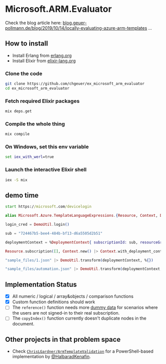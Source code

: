 # Microsoft.ARM.Evaluator

Check the blog article here: [blog.geuer-pollmann.de/blog/2019/10/14/locally-evaluating-azure-arm-templates](https://blog.geuer-pollmann.de/blog/2019/10/14/locally-evaluating-azure-arm-templates/) ...

## How to install

- Install Erlang from [erlang.org](https://www.erlang.org/downloads)
- Install Elixir from [elixir-lang.org](https://elixir-lang.org/install.html)

### Clone the code

```bash
git clone https://github.com/chgeuer/ex_microsoft_arm_evaluator
cd ex_microsoft_arm_evaluator
```

### Fetch required Elixir packages

```bash
mix deps.get
```

### Compile the whole thing

```bash
mix compile
```

### On Windows, set this env variable

```cmd
set iex_with_werl=true
```

### Launch the interactive Elixir shell

```bash
iex -S mix
```

## demo time

```cmd
start https://microsoft.com/devicelogin
```

```elixir
alias Microsoft.Azure.TemplateLanguageExpressions.{Resource, Context, DeploymentContext, Evaluator.Resource}

login_cred = DemoUtil.login()

sub = "724467b5-bee4-484b-bf13-d6a5505d2b51"

deploymentContext = %DeploymentContext{ subscriptionId: sub, resourceGroup: "longterm" } |> DeploymentContext.with_device_login(login_cred)

Resource.subscription([], Context.new() |> Context.with_deployment_context(deploymentContext))

"sample_files/1.json" |> DemoUtil.transform(deploymentContext, %{})

"sample_files/automation.json" |> DemoUtil.transform(deploymentContext, %{"adminPassword" => "SuperSecret123.-##"})
```

## Implementation Status

- [x] All numeric / logical / array&objects / comparison functions
- [x] Custom function definitions should work
- [ ] The `reference()` function needs more [dummy data](lib/evaluator/dummy_data.json) for scenarios where the users are not signed-in to their real subscription.
- [ ] The `copyIndex()` function currently doesn't duplicate nodes in the document.

## Other projects in that problem space

- Check [`ChrisLGardner/ArmTemplateValidation`](https://github.com/ChrisLGardner/ArmTemplateValidation) for a PowerShell-based implementation by [@HalbaradKenafin](https://twitter.com/HalbaradKenafin/).
